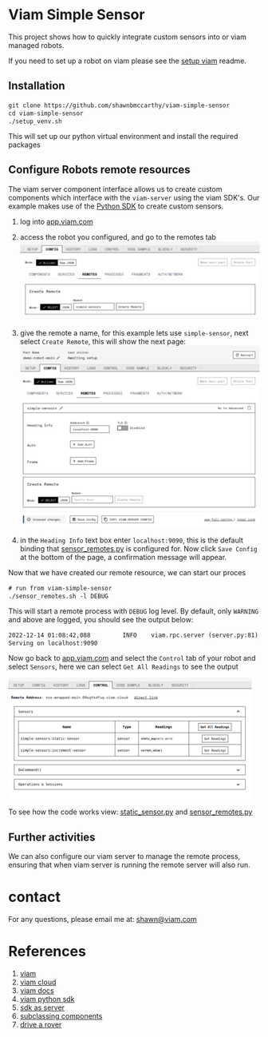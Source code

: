 # Viam Simple Sensor
This project shows how to quickly integrate custom sensors into or viam managed 
robots. 

If you need to set up a robot on viam please see the [setup viam](setup_viam.md) readme.

## Installation
```shell
git clone https://github.com/shawnbmccarthy/viam-simple-sensor
cd viam-simple-sensor
./setup_venv.sh
```
This will set up our python virtual environment and install the required packages

## Configure Robots remote resources

The viam server component interface allows us to create custom components which interface 
with the `viam-server` using the viam SDK's. Our example makes use of the [Python SDK](https://python.viam.dev/)
to create custom sensors.



1. log into [app.viam.com](https://app.viam.com)
2. access the robot you configured, and go to the remotes tab
![configure_remotes.png](images%2Fconfigure_remotes.png)

3. give the remote a name, for this example lets use `simple-sensor`, next select `Create Remote`, this will show the next page:
![configure_remotes_2.png](images%2Fconfigure_remotes_2.png)
4. in the `Heading Info` text box enter `localhost:9090`, this is the default binding that [sensor_remotes.py](sensor_remotes.py) is configured for. Now click `Save Config` at the bottom of the page, a confirmation message will appear.

Now that we have created our remote resource, we can start our proces
```shell
# run from viam-simple-sensor
./sensor_remotes.sh -l DEBUG

```
This will start a remote process with `DEBUG` log level. By default, only `WARNING` and above are logged, you should see
the output below:
```shell
2022-12-14 01:08:42,088         INFO    viam.rpc.server (server.py:81)  Serving on localhost:9090   
```

Now go back to [app.viam.com](https://app.viam.com) and select the `Control` tab of your robot and select `Sensors`, 
here we can select `Get All Readings` to see the output

![control_view.png](images%2Fcontrol_view.png)

To see how the code works view: [static_sensor.py](sample_sensors%2Fstatic_sensor.py) and [sensor_remotes.py](sensor_remotes.py)

## Further activities
We can also configure our viam server to manage the remote process, ensuring that when viam server is running the remote server
will also run. 

# contact

For any questions, please email me at: [shawn@viam.com](mailto:shawn@viam.com)

# References
1. [viam](https://viam.com)
1. [viam cloud](https://app.viam.com)
1. [viam docs](https://docs.viam.com)
1. [viam python sdk](https://python.viam.dev)
1. [sdk as server](https://docs.viam.com/product-overviews/sdk-as-server/)
1. [subclassing components](https://python.viam.dev/examples/example.html#subclass-a-component)
1. [drive a rover](https://www.viam.com/resources/try-viam)

